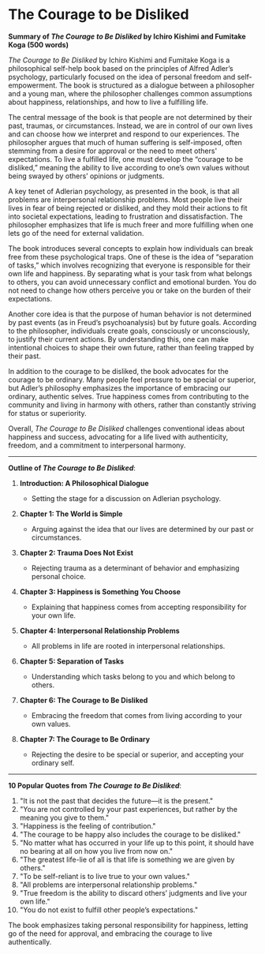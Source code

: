 # The Courage to be Disliked

**Summary of *The Courage to Be Disliked* by Ichiro Kishimi and Fumitake Koga (500 words)**

*The Courage to Be Disliked* by Ichiro Kishimi and Fumitake Koga is a philosophical self-help book based on the principles of Alfred Adler’s psychology, particularly focused on the idea of personal freedom and self-empowerment. The book is structured as a dialogue between a philosopher and a young man, where the philosopher challenges common assumptions about happiness, relationships, and how to live a fulfilling life.

The central message of the book is that people are not determined by their past, traumas, or circumstances. Instead, we are in control of our own lives and can choose how we interpret and respond to our experiences. The philosopher argues that much of human suffering is self-imposed, often stemming from a desire for approval or the need to meet others' expectations. To live a fulfilled life, one must develop the “courage to be disliked,” meaning the ability to live according to one’s own values without being swayed by others’ opinions or judgments.

A key tenet of Adlerian psychology, as presented in the book, is that all problems are interpersonal relationship problems. Most people live their lives in fear of being rejected or disliked, and they mold their actions to fit into societal expectations, leading to frustration and dissatisfaction. The philosopher emphasizes that life is much freer and more fulfilling when one lets go of the need for external validation.

The book introduces several concepts to explain how individuals can break free from these psychological traps. One of these is the idea of “separation of tasks,” which involves recognizing that everyone is responsible for their own life and happiness. By separating what is your task from what belongs to others, you can avoid unnecessary conflict and emotional burden. You do not need to change how others perceive you or take on the burden of their expectations.

Another core idea is that the purpose of human behavior is not determined by past events (as in Freud’s psychoanalysis) but by future goals. According to the philosopher, individuals create goals, consciously or unconsciously, to justify their current actions. By understanding this, one can make intentional choices to shape their own future, rather than feeling trapped by their past.

In addition to the courage to be disliked, the book advocates for the courage to be ordinary. Many people feel pressure to be special or superior, but Adler’s philosophy emphasizes the importance of embracing our ordinary, authentic selves. True happiness comes from contributing to the community and living in harmony with others, rather than constantly striving for status or superiority.

Overall, *The Courage to Be Disliked* challenges conventional ideas about happiness and success, advocating for a life lived with authenticity, freedom, and a commitment to interpersonal harmony.

---

**Outline of *The Courage to Be Disliked***:

1. **Introduction: A Philosophical Dialogue**
   - Setting the stage for a discussion on Adlerian psychology.
   
2. **Chapter 1: The World is Simple**
   - Arguing against the idea that our lives are determined by our past or circumstances.
   
3. **Chapter 2: Trauma Does Not Exist**
   - Rejecting trauma as a determinant of behavior and emphasizing personal choice.
   
4. **Chapter 3: Happiness is Something You Choose**
   - Explaining that happiness comes from accepting responsibility for your own life.
   
5. **Chapter 4: Interpersonal Relationship Problems**
   - All problems in life are rooted in interpersonal relationships.
   
6. **Chapter 5: Separation of Tasks**
   - Understanding which tasks belong to you and which belong to others.
   
7. **Chapter 6: The Courage to Be Disliked**
   - Embracing the freedom that comes from living according to your own values.
   
8. **Chapter 7: The Courage to Be Ordinary**
   - Rejecting the desire to be special or superior, and accepting your ordinary self.

---

**10 Popular Quotes from *The Courage to Be Disliked***:

1. "It is not the past that decides the future—it is the present."
2. "You are not controlled by your past experiences, but rather by the meaning you give to them."
3. "Happiness is the feeling of contribution."
4. "The courage to be happy also includes the courage to be disliked."
5. "No matter what has occurred in your life up to this point, it should have no bearing at all on how you live from now on."
6. "The greatest life-lie of all is that life is something we are given by others."
7. "To be self-reliant is to live true to your own values."
8. "All problems are interpersonal relationship problems."
9. "True freedom is the ability to discard others’ judgments and live your own life."
10. "You do not exist to fulfill other people’s expectations."

The book emphasizes taking personal responsibility for happiness, letting go of the need for approval, and embracing the courage to live authentically.